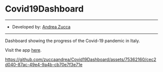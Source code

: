 # Covid19Dashboard

---

- Developed by: [Andrea Zucca](https://www.linkedin.com/in/andrea-zucca-62b6a6174/)

---

Dashboard showing the progress of the Covid-19 pandemic in Italy.

Visit the app [here](https://andreazucca.shinyapps.io/Covid19Dashboard/).

https://github.com/zuccaandrea/Covid19Dashboard/assets/75362160/cec2d040-87ac-49e4-9a4b-cb70e7f3e71e

